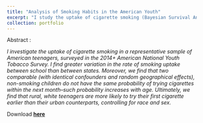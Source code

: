 ```yaml
---
title: "Analysis of Smoking Habits in the American Youth"
excerpt: "I study the uptake of cigarette smoking (Bayesian Survival Analysis), as well as consumption of other tobacco products (Logistic Regression), in the 2015 American National Youth Tobacco Survey, a survey of American teenagers, aged 9 to 19 years old, which collected not only indicators on the usage of different tobacco products, but also demographic data. <br/><br/><img src='/images/us-pop.png'>"
collection: portfolio
---
```


Abstract :

*I investigate the uptake of cigarette smoking in a representative sample of American teenagers, surveyed in the 2014+ American National Youth Tobacco Survey. I find greater variation in the rate of smoking uptake between school than between states. Moreover, we find that two comparable (with identical confounders and random geographical effects), non-smoking children do not have the same probability of trying cigarettes within the next month–such probability increases with age. Ultimately, we find that rural, white teenagers are more likely to try their first cigarette earlier than their urban counterparts, controlling for race and sex.*

Download [**here**](https://sergiosonline.github.io/files/Smoking_in_America-Draft.pdf)
